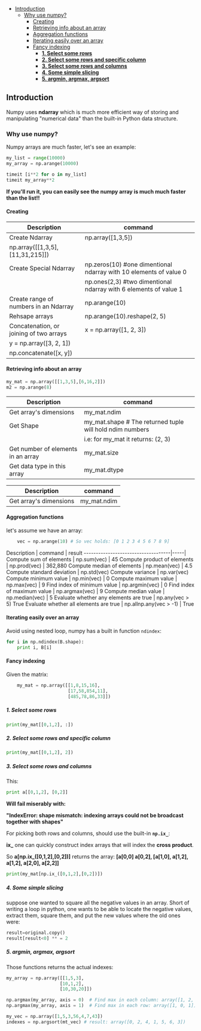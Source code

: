 <!--ts-->
  * [Introduction](#introduction)
     * [Why use numpy?](#why-use-numpy)
        * [Creating](#creating)
        * [Retrieving info about an array](#retrieving-info-about-an-array)
        * [Aggregation functions](#aggregation-functions)
        * [Iterating easily over an array](#iterating-easily-over-an-array)
        * [Fancy indexing](#fancy-indexing)
           * [<strong>1. Select some rows</strong>](#1-select-some-rows)
           * [<strong>2. Select some rows and specific column</strong>](#2-select-some-rows-and-specific-column)
           * [<strong>3. Select some rows and columns</strong>](#3-select-some-rows-and-columns)
           * [<strong>4. Some simple slicing</strong>](#4-some-simple-slicing)
           * [<strong>5. argmin, argmax, argsort</strong>](#5-argmin-argmax-argsort)

<!-- Added by: gil_diy, at: 2018-08-13T23:18+03:00 -->

<!--te-->


## Introduction

Numpy uses **ndarray** which is much more efficient way of storing and manipulating "numerical data" than the built-in Python data structure.


### Why use numpy?

Numpy arrays are much faster,
let's see an example:

```python
my_list = range(10000)
my_array = np.arange(10000)

timeit [i**2 for o in my_list]
timeit my_array**2
```
**If you'll run it, you can easily see the numpy array is much much faster than the list!!**

#### Creating

Description | command
------------------------------------|-----
Create Ndarray | np.array([1,3,5])
 | np.array([[1,3,5],[11,31,215]])
Create Special Ndarray | np.zeros(10)  #one dimentional ndarray with 10 elements of value 0
					   | np.ones(2,3)  #two dimentional ndarray with 6 elements of value 1
Create range of numbers in an Ndarray | np.arange(10)
Rehsape arrays | np.arange(10).reshape(2, 5)
Concatenation, or joining of two arrays |  x = np.array([1, 2, 3])
| y = np.array([3, 2, 1])
| np.concatenate([x, y])


#### Retrieving info about an array

```python
my_mat = np.array([[1,3,5],[6,16,2]])
m2 = np.arange(8)
```

Description | command
------------|---------
Get array's dimensions | my_mat.ndim
Get Shape | my_mat.shape # The returned tuple will hold ndim numbers
		| i.e: for my_mat it returns: (2, 3)
Get number of elements in an array | my_mat.size
Get data type in this array | my_mat.dtype


Description | command
------------|---------
Get array's dimensions | my_mat.ndim

#### Aggregation functions

let's assume we have an array:
```python
	vec = np.arange(10) # So vec holds: [0 1 2 3 4 5 6 7 8 9]
```

Description | command   | result
------------------------------------|-----|
Compute sum of elements | np.sum(vec) | 45
Compute product of elements | np.prod(vec) | 362,880
Compute median of elements | np.mean(vec) | 4.5
Compute standard deviation | np.std(vec)
Compute variance | np.var(vec)
Compute minimum value | np.min(vec) | 0
Compute maximum value | np.max(vec) | 9
Find index of minimum value | np.argmin(vec) | 0
Find index of maximum value | np.argmax(vec) | 9
Compute median value | np.median(vec) | 5
Evaluate whether any elements are true | np.any(vec > 5) True
Evaluate whether all elements are true | np.allnp.any(vec > -1) | True


#### Iterating easily over an array

Avoid using nested loop,
numpy has a built in function `ndindex`:

```python
for i in np.ndindex(B.shape):
    print i, B[i]
```

#### Fancy indexing

Given the matrix:

```python
	my_mat = np.array([[1,8,15,16],
					   [17,58,854,11],
					   [485,78,86,33]])
```

##### **1. Select some rows**
```python
print(my_mat[[0,1,2], :])
```

##### **2. Select some rows and specific column**

```python
print(my_mat[[0,1,2], 2])
```

##### **3. Select some rows and columns**

This:

```python
print a[[0,1,2], [0,2]]
```

**Will fail miserably with:**

**"IndexError: shape mismatch: indexing arrays could not be broadcast together with shapes"**


For picking both rows and columns, should use the built-in **`np.ix_`**:

**ix_** one can quickly construct index arrays that will index the **cross product**.

So **a[np.ix_([0,1,2],[0,2])]** returns the array: **[a[0,0] a[0,2], [a[1,0], a[1,2], a[1,2], a[2,0], a[2,2]]**

```python
print(my_mat[np.ix_([0,1,2],[0,2])])
```
##### **4. Some simple slicing**
suppose one wanted to square all the negative values in an array. Short of writing a loop in python, one wants to be able to locate the negative values, extract them, square them, and put the new values where the old ones were:

```python
result=original.copy()
result[result<0] ** = 2
```
##### **5. argmin, argmax, argsort**

Those functions returns the actual indexes:

```python
my_array = np.array([[1,5,3],
					[10,1,2],
					[10,30,20]])

np.argmax(my_array, axis = 0)  # Find max in each column: array([1, 2, 2])
np.argmax(my_array, axis = 1)  # Find max in each row: array([1, 0, 1])

```

```python
my_vec = np.array([1,5,3,56,4,7,43])
indexes = np.argsort(mt_vec) # result: array([0, 2, 4, 1, 5, 6, 3])
```
